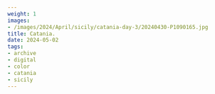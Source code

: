 ```yaml
---
weight: 1
images:
- /images/2024/April/sicily/catania-day-3/20240430-P1090165.jpg
title: Catania.
date: 2024-05-02
tags:
- archive
- digital
- color
- catania
- sicily
---
```


